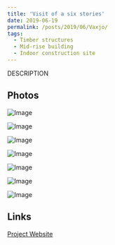 ```yaml
---
title: 'Visit of a six stories'
date: 2019-06-19
permalink: /posts/2019/06/Vaxjo/
tags:
  - Timber structures
  - Mid-rise building
  - Indoor construction site
---
```


DESCRIPTION

Photos
------

![Image](/images/Vaxjo01.JPG)

![Image](/images/Vaxjo02.JPG)

![Image](/images/Vaxjo03.JPG)

![Image](/images/Vaxjo04.JPG)

![Image](/images/Vaxjo05.JPG)

![Image](/images/Vaxjo06.JPG)

![Image](/images/Vaxjo07.JPG)

Links
------
[Project Website](https://archello.com/project/new-station-and-city-hall-in-vaxjo)
